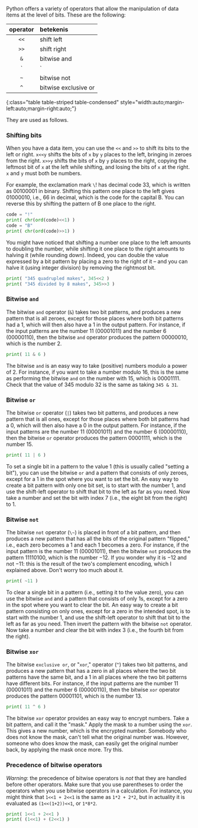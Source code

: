 Python offers a variety of operators that allow the manipulation of data
items at the level of bits. These are the following:

| operator | betekenis |
|:--------:|:----------|
| `<<` | shift left |
| `>>` | shift right |
| `&` | bitwise and |
| `|` | bitwise or |
| `~` | bitwise not |
| `^` | bitwise exclusive or |
{:class="table table-striped table-condensed" style="width:auto;margin-left:auto;margin-right:auto;"}

They are used as follows.

### Shifting bits

When you have a data item, you can use the `<<` and `>>` to shift its
bits to the left or right. `x<<y` shifts the bits of `x` by `y` places
to the left, bringing in zeroes from the right. `x>>y` shifts the bits
of `x` by `y` places to the right, copying the leftmost bit of `x` at
the left while shifting, and losing the bits of `x` at the right. `x`
and `y` must both be numbers.

For example, the exclamation mark `\`! has decimal code 33, which is
written as $00100001$ in binary. Shifting this pattern one place to the
left gives $01000010$, i.e., 66 in decimal, which is the code for the
capital B. You can reverse this by shifting the pattern of B one place
to the right.

```python
code = "!"
print( chr(ord(code)<<1) )
code = "B"
print( chr(ord(code)>>1) )
```

You might have noticed that shifting a number one place to the left
amounts to doubling the number, while shifting it one place to the right
amounts to halving it (while rounding down). Indeed, you can double the
value expressed by a bit pattern by placing a zero to the right of it –
and you can halve it (using integer division) by removing the rightmost
bit.

```python
print( "345 quadrupled makes", 345<<2 )
print( "345 divided by 8 makes", 345>>3 )
```

### Bitwise `and`

The bitwise `and` operator (`&`) takes two bit patterns, and produces a
new pattern that is all zeroes, except for those places where both bit
patterns had a 1, which will then also have a 1 in the output pattern.
For instance, if the input patterns are the number 11 ($00001011$) and
the number 6 ($00000110$), then the bitwise `and` operator produces the
pattern $00000010$, which is the number 2.

```python
print( 11 & 6 )
```

The bitwise `and` is an easy way to take (positive) numbers modulo a
power of 2. For instance, if you want to take a number modulo 16, this
is the same as performing the bitwise `and` on the number with 15, which
is $00001111$. Check that the value of 345 modulo 32 is the same as
taking `345 & 31`.

### Bitwise `or`

The bitwise `or` operator (`|`) takes two bit patterns, and produces a
new pattern that is all ones, except for those places where both bit
patterns had a 0, which will then also have a 0 in the output pattern.
For instance, if the input patterns are the number 11 ($00001011$) and
the number 6 ($00000110$), then the bitwise `or` operator produces the
pattern $00001111$, which is the number 15.

```python
print( 11 | 6 )
```

To set a single bit in a pattern to the value 1 (this is usually called
"setting a bit"), you can use the bitwise `or` and a pattern that
consists of only zeroes, except for a 1 in the spot where you want to
set the bit. An easy way to create a bit pattern with only one bit set,
is to start with the number 1, and use the shift-left operator to shift
that bit to the left as far as you need. Now take a number and set the
bit with index 7 (i.e., the eight bit from the right) to 1.

### Bitwise `not`

The bitwise `not` operator (`\~`) is placed in front of a bit pattern,
and then produces a new pattern that has all the bits of the original
pattern "flipped," i.e., each zero becomes a 1 and each 1 becomes a
zero. For instance, if the input pattern is the number 11 ($00001011$),
then the bitwise `not` produces the pattern $11110100$, which is the
number $-12$. If you wonder why it is $-12$ and not $-11$: this is the
result of the two's complement encoding, which I explained above. Don't
worry too much about it.

```python
print( ~11 )
```

To clear a single bit in a pattern (i.e., setting it to the value zero),
you can use the bitwise `and` and a pattern that consists of only 1s,
except for a zero in the spot where you want to clear the bit. An easy
way to create a bit pattern consisting on only ones, except for a zero
in the intended spot, is to start with the number 1, and use the
shift-left operator to shift that bit to the left as far as you need.
Then invert the pattern with the bitwise `not` operator. Now take a
number and clear the bit with index 3 (i.e., the fourth bit from the
right).

### Bitwise `xor`

The bitwise `exclusive or`, or "`xor`," operator (`^`) takes two bit
patterns, and produces a new pattern that has a zero in all places where
the two bit patterns have the same bit, and a 1 in all places where the
two bit patterns have different bits. For instance, if the input
patterns are the number 11 ($00001011$) and the number 6 ($00000110$),
then the bitwise `xor` operator produces the pattern $00001101$, which
is the number 13.

```python
print( 11 ^ 6 )
```

The bitwise `xor` operator provides an easy way to encrypt numbers. Take
a bit pattern, and call it the "mask." Apply the mask to a number using
the `xor`. This gives a new number, which is the encrypted number.
Somebody who does not know the mask, can't tell what the original number
was. However, someone who does know the mask, can easily get the
original number back, by applying the mask once more. Try this.

### Precedence of bitwise operators

*Warning*: the precedence of bitwise operators is *not* that they are
handled before other operators. Make sure that you use parentheses to
order the operators when you use bitwise operators in a calculation. For
instance, you might think that `1<<1 + 2<<1` is the same as `1*2 + 2*2`,
but in actuality it is evaluated as `(1<<(1+2))<<1`, or `1*8*2`.

```python
print( 1<<1 + 2<<1 )
print( (1<<1) + (2<<1) )
```
